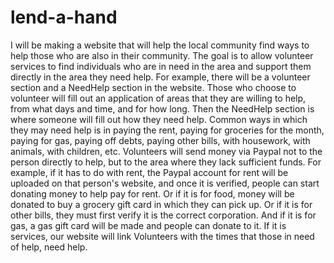 # lend-a-hand

I will be making a website that will help the local community find ways to help those who are also in their community. The goal is to allow volunteer services to find individuals who are in need in the area and support them directly in the area they need help. For example, there will be a volunteer section and a NeedHelp section in the website. Those who choose to volunteer will fill out an application of areas that they are willing to help, from what days and time, and for how long. Then the NeedHelp section is where someone will fill out how they need help. Common ways in which they may need help is in paying the rent, paying for groceries for the month, paying for gas, paying off debts, paying other bills, with housework, with animals, with children, etc. Volunteers will send money via Paypal not to the person directly to help, but to the area where they lack sufficient funds. For example, if it has to do with rent, the Paypal account for rent will be uploaded on that person's website, and once it is verified, people can start donating money to help pay for rent. Or if it is for food, money will be donated to buy a grocery gift card in which they can pick up. Or if it is for other bills, they must first verify it is the correct corporation. And if it is for gas, a gas gift card will be made and people can donate to it. If it is services, our website will link Volunteers with the times that those in need of help, need help. 
